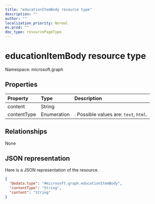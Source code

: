 ```yaml
---
title: "educationItemBody resource type"
description: ""
author: ""
localization_priority: Normal
ms.prod: ""
doc_type: resourcePageType
---
```


# educationItemBody resource type


Namespace: microsoft.graph



## Properties
|Property|Type|Description|
|:---|:---|:---|
|content|String||
|contentType|Enumeration|. Possible values are: `text`, `html`.|

## Relationships
None

## JSON representation
Here is a JSON representation of the resource.
<!-- {
  "blockType": "resource",
  "@odata.type": "microsoft.graph.educationItemBody"
}
-->
``` json
{
  "@odata.type": "#microsoft.graph.educationItemBody",
  "contentType": "String",
  "content": "String"
}
```

